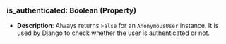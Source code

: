 ### is_authenticated: Boolean (Property)

- **Description**: Always returns `False` for an `AnonymousUser` instance. It is used by Django to check whether the user is authenticated or not.
